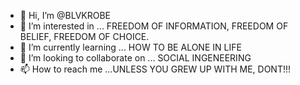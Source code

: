 - 👋 Hi, I’m @BLVKROBE
- 👀 I’m interested in ... FREEDOM OF INFORMATION, FREEDOM OF BELIEF, FREEDOM OF CHOICE.
- 🌱 I’m currently learning ... HOW TO BE ALONE IN LIFE
- 💞️ I’m looking to collaborate on ... SOCIAL INGENEERING
- 📫 How to reach me ...UNLESS YOU GREW UP WITH ME, DONT!!!

<!---
BLVKROB3/BLVKROB3 is a ✨ special ✨ repository because its `README.md` (this file) appears on your GitHub profile.
You can click the Preview link to take a look at your changes.
--->
